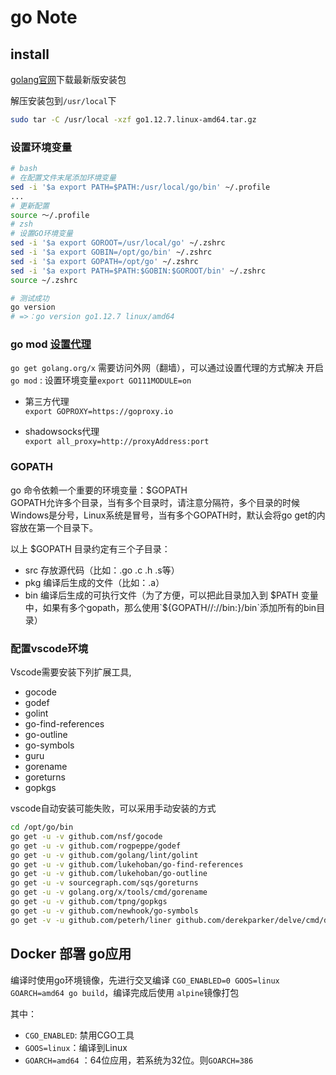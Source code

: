# go Note

## install

[golang官网](https://golang.google.cn/dl/)下载最新版安装包

解压安装包到`/usr/local`下

```sh
sudo tar -C /usr/local -xzf go1.12.7.linux-amd64.tar.gz
```

### 设置环境变量  

```sh
# bash
# 在配置文件末尾添加环境变量
sed -i '$a export PATH=$PATH:/usr/local/go/bin' ~/.profile
...
# 更新配置
source ～/.profile
# zsh
# 设置GO环境变量
sed -i '$a export GOROOT=/usr/local/go' ~/.zshrc
sed -i '$a export GOBIN=/opt/go/bin' ~/.zshrc
sed -i '$a export GOPATH=/opt/go' ~/.zshrc
sed -i '$a export PATH=$PATH:$GOBIN:$GOROOT/bin' ~/.zshrc
source ~/.zshrc

# 测试成功
go version
# =>：go version go1.12.7 linux/amd64
```

### go mod [设置代理](https://shockerli.net/post/go-get-golang-org-x-solution/)

`go get golang.org/x` 需要访问外网（翻墙），可以通过设置代理的方式解决
开启`go mod` : 设置环境变量`export GO111MODULE=on`

- 第三方代理  
  `export GOPROXY=https://goproxy.io`

- shadowsocks代理  
  `export all_proxy=http://proxyAddress:port`

### GOPATH

go 命令依赖一个重要的环境变量：$GOPATH  
GOPATH允许多个目录，当有多个目录时，请注意分隔符，多个目录的时候Windows是分号，Linux系统是冒号，当有多个GOPATH时，默认会将go get的内容放在第一个目录下。

以上 $GOPATH 目录约定有三个子目录：

- src 存放源代码（比如：.go .c .h .s等）
- pkg 编译后生成的文件（比如：.a）
- bin 编译后生成的可执行文件（为了方便，可以把此目录加入到 $PATH 变量中，如果有多个gopath，那么使用`${GOPATH//://bin:}/bin`添加所有的bin目录）

### 配置vscode环境

Vscode需要安装下列扩展工具,

- gocode
- godef
- golint
- go-find-references
- go-outline
- go-symbols
- guru
- gorename
- goreturns
- gopkgs

vscode自动安装可能失败，可以采用手动安装的方式

```sh
cd /opt/go/bin
go get -u -v github.com/nsf/gocode
go get -u -v github.com/rogpeppe/godef
go get -u -v github.com/golang/lint/golint
go get -u -v github.com/lukehoban/go-find-references
go get -u -v github.com/lukehoban/go-outline
go get -u -v sourcegraph.com/sqs/goreturns
go get -u -v golang.org/x/tools/cmd/gorename
go get -u -v github.com/tpng/gopkgs
go get -u -v github.com/newhook/go-symbols
go get -v -u github.com/peterh/liner github.com/derekparker/delve/cmd/dlv
```

## Docker 部署 go应用

编译时使用go环境镜像，先进行交叉编译 `CGO_ENABLED=0 GOOS=linux GOARCH=amd64 go build`，编译完成后使用 `alpine`镜像打包

其中：

- `CGO_ENABLED`: 禁用CGO工具
- `GOOS=linux`：编译到Linux
- `GOARCH=amd64` ：64位应用，若系统为32位。则`GOARCH=386`